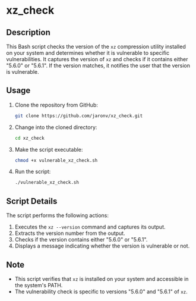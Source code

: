 # xz_check

## Description

This Bash script checks the version of the `xz` compression utility installed on your system and determines whether it is vulnerable to specific vulnerabilities. It captures the version of `xz` and checks if it contains either "5.6.0" or "5.6.1". If the version matches, it notifies the user that the version is vulnerable.

## Usage

1. Clone the repository from GitHub:
    ```bash
    git clone https://github.com/jaronv/xz_check.git
    ```
2. Change into the cloned directory:
    ```bash
    cd xz_check
    ```
3. Make the script executable:
    ```bash
    chmod +x vulnerable_xz_check.sh
    ```
4. Run the script:
    ```bash
    ./vulnerable_xz_check.sh
    ```

## Script Details

The script performs the following actions:

1. Executes the `xz --version` command and captures its output.
2. Extracts the version number from the output.
3. Checks if the version contains either "5.6.0" or "5.6.1".
4. Displays a message indicating whether the version is vulnerable or not.

## Note

- This script verifies that `xz` is installed on your system and accessible in the system's PATH.
- The vulnerability check is specific to versions "5.6.0" and "5.6.1" of `xz`.
